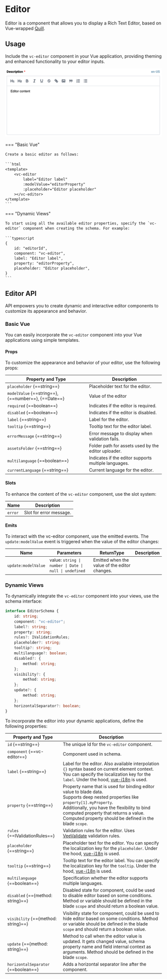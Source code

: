 # Editor

Editor is a component that allows you to display a Rich Text Editor, based on Vue-wrapped [Quill](https://vueup.github.io/vue-quill/).

## Usage

Include the `vc-editor` component in your Vue application, providing theming and enhanced functionality to your editor inputs.

![vc-editor](../../../media/vc-editor.png)

=== "Basic Vue"

    Create a basic editor as follows:

    ```html
    <template>
        <vc-editor
            label="Editor label"
            :modelValue="editorProperty"
            :placeholder="Editor placeholder"
        ></vc-editor>
    </template>
    ```

=== "Dynamic Views"

    To start using all the available editor properties, specify the `vc-editor` component when creating the schema. For example:

    ```typescript
    {
        id: "editorId",
        component: "vc-editor",
        label: "Editor label",
        property: "editorProperty",
        placeholder: "Editor placeholder",
    }
    ```

## Editor API

API empowers you to create dynamic and interactive editor components to customize its appearance and behavior.

### Basic Vue

You can easily incorporate the `vc-editor` component into your Vue applications using simple templates.

#### Props

To customize the appearance and behavior of your editor, use the following props:

| Property and Type                                   | Description                                            |
| --------------------------------------------------- | ------------------------------------------------------ |
| `placeholder` {==string==}                          | Placeholder text for the editor.                       |
| `modelValue` {==string==}, {==number==}, {==Date==} | Value of the editor                                    |
| `required` {==boolean==}                            | Indicates if the editor is required.                   |
| `disabled` {==boolean==}                            | Indicates if the editor is disabled.                   |
| `label` {==string==}                                | Label for the editor.                                  |
| `tooltip` {==string==}                              | Tooltip text for the editor label.                     |
| `errorMessage` {==string==}                         | Error message to display when validation fails.        |
| `assetsFolder` {==string==}                         | Folder path for assets used by the editor uploader.    |
| `multilanguage` {==boolean==}                       | Indicates if the editor supports multiple languages.   |
| `currentLanguage` {==string==}                      | Current language for the editor.                       |

#### Slots

To enhance the content of the `vc-editor` component, use the slot system:

| Name      | Description                                      |
| --------- | ------------------------------------------------ |
| `error`   | Slot for error message.                          |


#### Emits

To interact with the vc-editor component, use the emitted events. The `update:modelValue` event is triggered when the value of the editor changes:

| Name                          | Parameters        | ReturnType                            | Description                                                  |
| ----------------------------- | ----------------- | ------------------------------------- | -------------------------------------------------------------|
| `update:modelValue`           | value: `string \| number \| Date \| null \| undefined`    | Emitted when the value of the editor changes.                |

### Dynamic Views

To dynamically integrate the `vc-editor` component into your views, use the schema interface:

```typescript
interface EditorSchema {
    id: string;
    component: "vc-editor";
    label?: string;
    property: string;
    rules?: IValidationRules;
    placeholder?: string;
    tooltip?: string;
    multilanguage?: boolean;
    disabled?: {
        method: string;
    };
    visibility?: {
        method: string;
    };
    update?: {
        method: string;
    };
    horizontalSeparator?: boolean;
}
```

To incorporate the editor into your dynamic applications, define the following properties:

| Property and Type                         | Description                                        |
| ----------------------------------------- | -------------------------------------------------- |
| `id` {==string==}                         | The unique Id for the `vc-editor` component.       |
| `component` {==vc-editor==}               | Component used in schema.                          |
| `label` {==string==}                      | Label for the editor. Also available interpolation `{}` syntax based on current element context. You can specify the localization key for the `label`. Under the hood, [vue-i18n](https://kazupon.github.io/vue-i18n/) is used. |
| `property` {==string==}                   | Property name that is used for binding editor value to blade data.  <br> Supports deep nested properties like `property[1].myProperty`. <br> Additionally, you have the flexibility to bind computed property that returns a value. Computed property should be defined in the blade `scope`.|
| `rules` {==IValidationRules==}            | Validation rules for the editor. Uses [VeeValidate](https://vee-validate.logaretm.com/v4/) validation rules. |
| `placeholder` {==string==}                | Placeholder text for the editor. You can specify the localization key for the `placeholder`. Under the hood, [vue-i18n](https://kazupon.github.io/vue-i18n/) is used.  |
| `tooltip` {==string==}                    | Tooltip text for the editor label. You can specify the localization key for the `tooltip`. Under the hood, [vue-i18n](https://kazupon.github.io/vue-i18n/) is used. |
| `multilanguage` {==boolean==}             | Specification whether the editor supports multiple languages. |
| `disabled` {=={method: string}==}         | Disabled state for component, could be used to disable editor based on some conditions. Method or variable should be defined in the blade `scope` and should return a boolean value. |
| `visibility` {=={method: string}==}       | Visibility state for component, could be used to hide editor based on some conditions. Method or variable should be defined in the blade `scope` and should return a boolean value. |
| `update` {=={method: string}==}           | Method to call when the editor value is updated. It gets changed value, schema property name and field internal context as arguments. Method should be defined in the blade `scope`. |
| `horizontalSeparator` {==boolean==}       | Adds a horizontal separator line after the component. |
